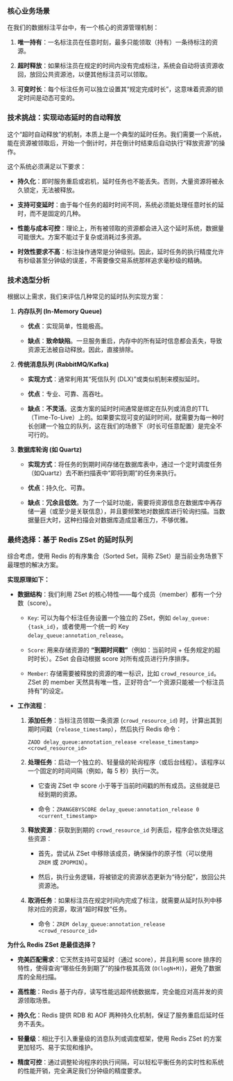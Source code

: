 
### **核心业务场景**

在我们的数据标注平台中，有一个核心的资源管理机制：

1. **唯一持有**：一名标注员在任意时刻，最多只能领取（持有）一条待标注的资源。
    
2. **超时释放**：如果标注员在规定的时间内没有完成标注，系统会自动将该资源收回，放回公共资源池，以便其他标注员可以领取。
    
3. **可变时长**：每个标注任务可以独立设置其“规定完成时长”，这意味着资源的锁定时间是动态可变的。
    

### **技术挑战：实现动态延时的自动释放**

这个“超时自动释放”的机制，本质上是一个典型的延时任务。我们需要一个系统，能在资源被领取后，开始一个倒计时，并在倒计时结束后自动执行“释放资源”的操作。

这个系统必须满足以下要求：

- **持久化**：即时服务重启或宕机，延时任务也不能丢失。否则，大量资源将被永久锁定，无法被释放。
    
- **支持可变延时**：由于每个任务的超时时间不同，系统必须能处理任意时长的延时，而不是固定的几种。
    
- **性能与成本可控**：理论上，所有被领取的资源都会进入这个延时系统，数据量可能很大。方案不能过于复杂或消耗过多资源。
    
- **时效性要求不高**：标注操作通常是分钟级别。因此，延时任务的执行精度允许有秒级甚至分钟级的误差，不需要像交易系统那样追求毫秒级的精确。
    

### **技术选型分析**

根据以上需求，我们来评估几种常见的延时队列实现方案：

1. **内存队列 (In-Memory Queue)**
    
    - **优点**：实现简单，性能极高。
        
    - **缺点**：**致命缺陷**。一旦服务重启，内存中的所有延时信息都会丢失，导致资源无法被自动释放。因此，直接排除。
        
2. **传统消息队列 (RabbitMQ/Kafka)**
    
    - **实现方式**：通常利用其“死信队列 (DLX)”或类似机制来模拟延时。
        
    - **优点**：专业、可靠、高吞吐。
        
    - **缺点**：**不灵活**。这类方案的延时时间通常是绑定在队列或消息的TTL（Time-To-Live）上的。如果要实现可变的延时时间，就需要为每一种时长创建一个独立的队列，这在我们的场景下（时长可任意配置）是完全不可行的。
        
3. **数据库轮询 (如 Quartz)**
    
    - **实现方式**：将任务的到期时间存储在数据库表中，通过一个定时调度任务（如Quartz）去不断扫描表中“即将到期”的任务来执行。
        
    - **优点**：持久化、可靠。
        
    - **缺点**：**冗余且低效**。为了一个延时功能，需要将资源信息在数据库中再存储一遍（或至少是关联信息），并且要频繁地对数据库进行轮询扫描。当数据量巨大时，这种扫描会对数据库造成显著压力，不够优雅。
        

### **最终选择：基于 Redis ZSet 的延时队列**

综合考虑，使用 Redis 的有序集合（Sorted Set，简称 ZSet）是当前业务场景下最理想的解决方案。

**实现原理如下：**

- **数据结构**：我们利用 ZSet 的核心特性——每个成员（member）都有一个分数（score）。
    
    - `Key`: 可以为每个标注任务设置一个独立的 ZSet，例如 `delay_queue:{task_id}`，或者使用一个统一的 Key `delay_queue:annotation_release`。
        
    - `Score`: 用来存储资源的 **“到期时间戳”**（例如：当前时间 + 任务规定的超时时长）。ZSet 会自动根据 score 对所有成员进行升序排序。
        
    - `Member`: 存储需要被释放的资源的唯一标识，比如 `crowd_resource_id`。ZSet 的 member 天然具有唯一性，正好符合“一个资源只能被一个标注员持有”的设定。
        
- **工作流程**：
    
    1. **添加任务**：当标注员领取一条资源 (`crowd_resource_id`) 时，计算出其到期时间戳（`release_timestamp`），然后执行 Redis 命令：
        
        ```
        ZADD delay_queue:annotation_release <release_timestamp> <crowd_resource_id>
        ```
        
    2. **处理任务**：启动一个独立的、轻量级的轮询程序（或后台线程）。该程序以一个固定的时间间隔（例如，每 5 秒）执行一次。
        
        - 它查询 ZSet 中 score 小于等于当前时间戳的所有成员。这些就是已经到期的资源。
            
        - 命令：`ZRANGEBYSCORE delay_queue:annotation_release 0 <current_timestamp>`
            
    3. **释放资源**：获取到到期的 `crowd_resource_id` 列表后，程序会依次处理这些资源：
        
        - 首先，尝试从 ZSet 中移除该成员，确保操作的原子性（可以使用 `ZREM` 或 `ZPOPMIN`）。
            
        - 然后，执行业务逻辑，将被锁定的资源状态更新为“待分配”，放回公共资源池。
            
    4. **取消任务**：如果标注员在规定时间内完成了标注，就需要从延时队列中移除对应的资源，取消“超时释放”任务。
        
        - 命令：`ZREM delay_queue:annotation_release <crowd_resource_id>`
            

**为什么 Redis ZSet 是最佳选择？**

- **完美匹配需求**：它天然支持可变延时（通过 score），并且利用 score 排序的特性，使得查询“哪些任务到期了”的操作极其高效 (`O(logN+M)`)，避免了数据库的全局扫描。
    
- **高性能**：Redis 基于内存，读写性能远超传统数据库，完全能应对高并发的资源领取场景。
    
- **持久化**：Redis 提供 RDB 和 AOF 两种持久化机制，保证了服务重启后延时任务不丢失。
    
- **轻量级**：相比于引入重量级的消息队列或调度框架，使用 Redis ZSet 的方案更加轻巧、易于实现和维护。
    
- **精度可控**：通过调整轮询程序的执行间隔，可以轻松平衡任务的实时性和系统的性能开销，完全满足我们分钟级的精度要求。
